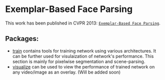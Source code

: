 # Exemplar-Based Face Parsing

This work has been published in CVPR 2013: [`Exemplar-Based Face Parsing`](http://www.cs.wisc.edu/~lizhang/projects/face-parsing/).

## Packages:

* [train](train) contains tools for training network using various architectures. It can be further used for visulaization of network's performance. This section is mainly for pixelwise segmentation and scene-parsing.
* [visualize](visualize) can be used to view the performance of trained network on any video/image as an overlay. (Will be added soon)
